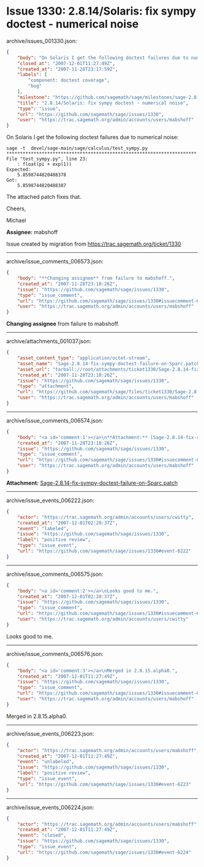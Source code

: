 # Issue 1330: 2.8.14/Solaris: fix sympy doctest - numerical noise

archive/issues_001330.json:
```json
{
    "body": "On Solaris I get the following doctest failures due to numerical noise:\n\n```\nsage -t  devel/sage-main/sage/calculus/test_sympy.py        **********************************************************************\nFile \"test_sympy.py\", line 23:\n    : float(pi + exp(1))\nExpected:\n    5.8598744820488378\nGot:\n    5.8598744820488387\n```\n\nThe attached patch fixes that.\n\nCheers,\n\nMichael\n\n**Assignee:** mabshoff\n\nIssue created by migration from https://trac.sagemath.org/ticket/1330\n\n",
    "closed_at": "2007-12-01T11:27:49Z",
    "created_at": "2007-11-28T23:17:59Z",
    "labels": [
        "component: doctest coverage",
        "bug"
    ],
    "milestone": "https://github.com/sagemath/sage/milestones/sage-2.8.15",
    "title": "2.8.14/Solaris: fix sympy doctest - numerical noise",
    "type": "issue",
    "url": "https://github.com/sagemath/sage/issues/1330",
    "user": "https://trac.sagemath.org/admin/accounts/users/mabshoff"
}
```
On Solaris I get the following doctest failures due to numerical noise:

```
sage -t  devel/sage-main/sage/calculus/test_sympy.py        **********************************************************************
File "test_sympy.py", line 23:
    : float(pi + exp(1))
Expected:
    5.8598744820488378
Got:
    5.8598744820488387
```

The attached patch fixes that.

Cheers,

Michael

**Assignee:** mabshoff

Issue created by migration from https://trac.sagemath.org/ticket/1330





---

archive/issue_comments_006573.json:
```json
{
    "body": "**Changing assignee** from failure to mabshoff.",
    "created_at": "2007-11-28T23:18:26Z",
    "issue": "https://github.com/sagemath/sage/issues/1330",
    "type": "issue_comment",
    "url": "https://github.com/sagemath/sage/issues/1330#issuecomment-6573",
    "user": "https://trac.sagemath.org/admin/accounts/users/mabshoff"
}
```

**Changing assignee** from failure to mabshoff.



---

archive/attachments_001037.json:
```json
{
    "asset_content_type": "application/octet-stream",
    "asset_name": "Sage-2.8.14-fix-sympy-doctest-failure-on-Sparc.patch",
    "asset_url": "tarball://root/attachments/ticket1330/Sage-2.8.14-fix-sympy-doctest-failure-on-Sparc.patch",
    "created_at": "2007-11-28T23:18:26Z",
    "issue": "https://github.com/sagemath/sage/issues/1330",
    "type": "attachment",
    "url": "https://github.com/sagemath/sage/files/ticket1330/Sage-2.8.14-fix-sympy-doctest-failure-on-Sparc.patch",
    "user": "https://trac.sagemath.org/admin/accounts/users/mabshoff"
}
```



---

archive/issue_comments_006574.json:
```json
{
    "body": "<a id='comment:1'></a>\n**Attachment:** [Sage-2.8.14-fix-sympy-doctest-failure-on-Sparc.patch](https://github.com/sagemath/sage/files/ticket1330/Sage-2.8.14-fix-sympy-doctest-failure-on-Sparc.patch)",
    "created_at": "2007-11-28T23:18:26Z",
    "issue": "https://github.com/sagemath/sage/issues/1330",
    "type": "issue_comment",
    "url": "https://github.com/sagemath/sage/issues/1330#issuecomment-6574",
    "user": "https://trac.sagemath.org/admin/accounts/users/mabshoff"
}
```

<a id='comment:1'></a>
**Attachment:** [Sage-2.8.14-fix-sympy-doctest-failure-on-Sparc.patch](https://github.com/sagemath/sage/files/ticket1330/Sage-2.8.14-fix-sympy-doctest-failure-on-Sparc.patch)



---

archive/issue_events_006222.json:
```json
{
    "actor": "https://trac.sagemath.org/admin/accounts/users/cwitty",
    "created_at": "2007-12-01T02:20:37Z",
    "event": "labeled",
    "issue": "https://github.com/sagemath/sage/issues/1330",
    "label": "positive review",
    "type": "issue_event",
    "url": "https://github.com/sagemath/sage/issues/1330#event-6222"
}
```



---

archive/issue_comments_006575.json:
```json
{
    "body": "<a id='comment:2'></a>\nLooks good to me.",
    "created_at": "2007-12-01T02:20:37Z",
    "issue": "https://github.com/sagemath/sage/issues/1330",
    "type": "issue_comment",
    "url": "https://github.com/sagemath/sage/issues/1330#issuecomment-6575",
    "user": "https://trac.sagemath.org/admin/accounts/users/cwitty"
}
```

<a id='comment:2'></a>
Looks good to me.



---

archive/issue_comments_006576.json:
```json
{
    "body": "<a id='comment:3'></a>\nMerged in 2.8.15.alpha0.",
    "created_at": "2007-12-01T11:27:49Z",
    "issue": "https://github.com/sagemath/sage/issues/1330",
    "type": "issue_comment",
    "url": "https://github.com/sagemath/sage/issues/1330#issuecomment-6576",
    "user": "https://trac.sagemath.org/admin/accounts/users/mabshoff"
}
```

<a id='comment:3'></a>
Merged in 2.8.15.alpha0.



---

archive/issue_events_006223.json:
```json
{
    "actor": "https://trac.sagemath.org/admin/accounts/users/mabshoff",
    "created_at": "2007-12-01T11:27:49Z",
    "event": "unlabeled",
    "issue": "https://github.com/sagemath/sage/issues/1330",
    "label": "positive review",
    "type": "issue_event",
    "url": "https://github.com/sagemath/sage/issues/1330#event-6223"
}
```



---

archive/issue_events_006224.json:
```json
{
    "actor": "https://trac.sagemath.org/admin/accounts/users/mabshoff",
    "created_at": "2007-12-01T11:27:49Z",
    "event": "closed",
    "issue": "https://github.com/sagemath/sage/issues/1330",
    "type": "issue_event",
    "url": "https://github.com/sagemath/sage/issues/1330#event-6224"
}
```
